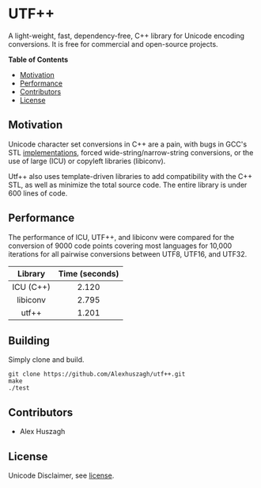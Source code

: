 # UTF++

A light-weight, fast, dependency-free, C++ library for Unicode encoding conversions. It is free for commercial and open-source projects.

**Table of Contents**

- [Motivation](#motivation)
- [Performance](#performance)
- [Contributors](#contributors)
- [License](#license)

## Motivation

Unicode character set conversions in C++ are a pain, with bugs in GCC's STL [implementations](https://stackoverflow.com/questions/39441805/truncated-read-with-utf-16-encoded-text-in-c), forced wide-string/narrow-string conversions, or the use of large (ICU) or copyleft libraries (libiconv). 

Utf++ also uses template-driven libraries to add compatibility with the C++ STL, as well as minimize the total source code. The entire library is under 600 lines of code.

## Performance

The performance of ICU, UTF++, and libiconv were compared for the conversion of 9000 code points  covering most languages for 10,000 iterations for all pairwise conversions between UTF8, UTF16, and UTF32.

| Library   | Time (seconds) |
|:---------:|:--------------:|
| ICU (C++) | 2.120          |
| libiconv  | 2.795          |
| utf++     | 1.201          |

## Building

Simply clone and build.

```
git clone https://github.com/Alexhuszagh/utf++.git
make
./test
```

## Contributors

- Alex Huszagh

## License

Unicode Disclaimer, see [license](LICENSE.md).
